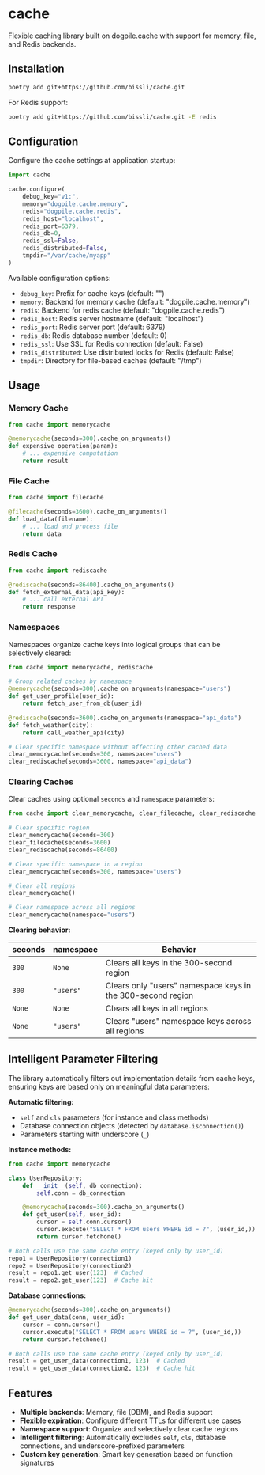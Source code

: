 # cache

Flexible caching library built on dogpile.cache with support for memory, file, and Redis backends.

## Installation

```bash
poetry add git+https://github.com/bissli/cache.git
```

For Redis support:

```bash
poetry add git+https://github.com/bissli/cache.git -E redis
```

## Configuration

Configure the cache settings at application startup:

```python
import cache

cache.configure(
    debug_key="v1:",
    memory="dogpile.cache.memory",
    redis="dogpile.cache.redis",
    redis_host="localhost",
    redis_port=6379,
    redis_db=0,
    redis_ssl=False,
    redis_distributed=False,
    tmpdir="/var/cache/myapp"
)
```

Available configuration options:
- `debug_key`: Prefix for cache keys (default: "")
- `memory`: Backend for memory cache (default: "dogpile.cache.memory")
- `redis`: Backend for redis cache (default: "dogpile.cache.redis")
- `redis_host`: Redis server hostname (default: "localhost")
- `redis_port`: Redis server port (default: 6379)
- `redis_db`: Redis database number (default: 0)
- `redis_ssl`: Use SSL for Redis connection (default: False)
- `redis_distributed`: Use distributed locks for Redis (default: False)
- `tmpdir`: Directory for file-based caches (default: "/tmp")

## Usage

### Memory Cache

```python
from cache import memorycache

@memorycache(seconds=300).cache_on_arguments()
def expensive_operation(param):
    # ... expensive computation
    return result
```

### File Cache

```python
from cache import filecache

@filecache(seconds=3600).cache_on_arguments()
def load_data(filename):
    # ... load and process file
    return data
```

### Redis Cache

```python
from cache import rediscache

@rediscache(seconds=86400).cache_on_arguments()
def fetch_external_data(api_key):
    # ... call external API
    return response
```

### Namespaces

Namespaces organize cache keys into logical groups that can be selectively cleared:

```python
from cache import memorycache, rediscache

# Group related caches by namespace
@memorycache(seconds=300).cache_on_arguments(namespace="users")
def get_user_profile(user_id):
    return fetch_user_from_db(user_id)

@rediscache(seconds=3600).cache_on_arguments(namespace="api_data")
def fetch_weather(city):
    return call_weather_api(city)

# Clear specific namespace without affecting other cached data
clear_memorycache(seconds=300, namespace="users")
clear_rediscache(seconds=3600, namespace="api_data")
```

### Clearing Caches

Clear caches using optional `seconds` and `namespace` parameters:

```python
from cache import clear_memorycache, clear_filecache, clear_rediscache

# Clear specific region
clear_memorycache(seconds=300)
clear_filecache(seconds=3600)
clear_rediscache(seconds=86400)

# Clear specific namespace in a region
clear_memorycache(seconds=300, namespace="users")

# Clear all regions
clear_memorycache()

# Clear namespace across all regions
clear_memorycache(namespace="users")
```

**Clearing behavior:**

| seconds   | namespace   | Behavior                                                    |
| --------- | ----------- | ----------                                                  |
| `300`     | `None`      | Clears all keys in the 300-second region                    |
| `300`     | `"users"`   | Clears only "users" namespace keys in the 300-second region |
| `None`    | `None`      | Clears all keys in all regions                              |
| `None`    | `"users"`   | Clears "users" namespace keys across all regions            |

## Intelligent Parameter Filtering

The library automatically filters out implementation details from cache keys, ensuring keys are based only on meaningful data parameters:

**Automatic filtering:**
- `self` and `cls` parameters (for instance and class methods)
- Database connection objects (detected by `database.isconnection()`)
- Parameters starting with underscore (`_`)

**Instance methods:**

```python
from cache import memorycache

class UserRepository:
    def __init__(self, db_connection):
        self.conn = db_connection

    @memorycache(seconds=300).cache_on_arguments()
    def get_user(self, user_id):
        cursor = self.conn.cursor()
        cursor.execute("SELECT * FROM users WHERE id = ?", (user_id,))
        return cursor.fetchone()

# Both calls use the same cache entry (keyed only by user_id)
repo1 = UserRepository(connection1)
repo2 = UserRepository(connection2)
result = repo1.get_user(123)  # Cached
result = repo2.get_user(123)  # Cache hit
```

**Database connections:**

```python
@memorycache(seconds=300).cache_on_arguments()
def get_user_data(conn, user_id):
    cursor = conn.cursor()
    cursor.execute("SELECT * FROM users WHERE id = ?", (user_id,))
    return cursor.fetchone()

# Both calls use the same cache entry (keyed only by user_id)
result = get_user_data(connection1, 123)  # Cached
result = get_user_data(connection2, 123)  # Cache hit
```

## Features

- **Multiple backends**: Memory, file (DBM), and Redis support
- **Flexible expiration**: Configure different TTLs for different use cases
- **Namespace support**: Organize and selectively clear cache regions
- **Intelligent filtering**: Automatically excludes `self`, `cls`, database connections, and underscore-prefixed parameters
- **Custom key generation**: Smart key generation based on function signatures
